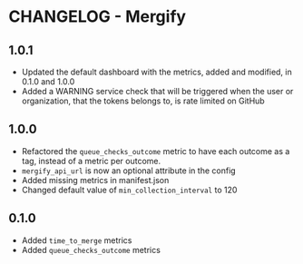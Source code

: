 # CHANGELOG - Mergify

## 1.0.1
* Updated the default dashboard with the metrics, added and modified, in 0.1.0 and 1.0.0
* Added a WARNING service check that will be triggered when the user or organization, that the tokens belongs to, is rate limited on GitHub

## 1.0.0

* Refactored the `queue_checks_outcome` metric to have each outcome as a tag, instead of a metric per outcome.
* `mergify_api_url` is now an optional attribute in the config
* Added missing metrics in manifest.json
* Changed default value of `min_collection_interval` to 120

## 0.1.0

* Added `time_to_merge` metrics
* Added `queue_checks_outcome` metrics

